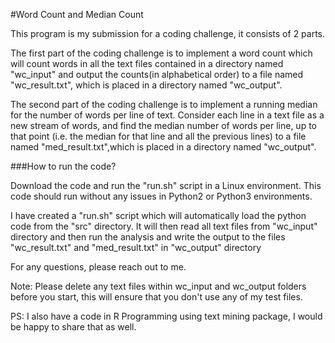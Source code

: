 #Word Count and Median Count 

This program is my submission for a coding challenge, it consists of 2 parts.

The first part of the coding challenge is to implement a word count which will count words in all the text files contained in a directory named "wc_input" and output the counts(in alphabetical order) to a file named "wc_result.txt", which is placed in a directory named "wc_output".

The second part of the coding challenge is to implement a running median for the number of words per line of text. Consider each line in a text file as a new stream of words, and find the median number of words per line, up to that point (i.e. the median for that line and all the previous lines) to a file named "med_result.txt",which is placed in a directory named "wc_output".

###How to run the code?

Download the code and run the "run.sh" script in a Linux environment. This code should run without any issues in Python2 or Python3 environments.

I have created a "run.sh" script which will automatically load the python code from the "src" directory. It will then read all text files from "wc_input" directory and then run the analysis and write the output to the files "wc_result.txt" and "med_result.txt" in "wc_output" directory

For any questions, please reach out to me.

Note: Please delete any text files within wc_input and wc_output folders before you start, this will ensure that you don't use any of my test files.

PS: I also have a code in R Programming using text mining package, I would be happy to share that as well. 
